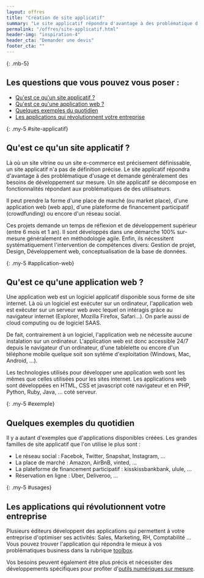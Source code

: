 ```yaml
---
layout: offres
title: "Création de site applicatif"
summary: "Le site applicatif répondra d'avantage à des problématique d'usage et demande généralement des besoins de développement sur mesure"
permalink: "/offres/site-applicatif.html"
header-img: "inspiration-4"
header_cta: "Demander une devis"
footer_cta: ""
---
```

{: .mb-5}
## Les questions que vous pouvez vous poser :
- [Qu'est ce qu'un site applicatif ?](#site-applicatif)
- [Qu'est ce qu'une application web ?](#application-web)
- [Quelques exemples du quotidien](#exemple)
- [Les applications qui révolutionnent votre entreprise](#usages)

{: .my-5 #site-applicatif}
## Qu'est ce qu'un site applicatif ?

Là où un site vitrine ou un site e-commerce est précisement définissable, un site applicatif n'a pas de définition précise. Le site applicatif répondra d'avantage à des problématique d'usage et demande généralement des besoins de développement sur mesure. Un site applicatif se décompose en fonctionnalités répondant aux problématiques de  des utilisateurs.

Il peut prendre la forme d'une place de marché (ou market place), d'une application web (web app), d'une plateforme de financement participatif (crowdfunding) ou encore d'un réseau social.

Ces projets demande un temps de réflexion et de développement supérieur (entre 6 mois et 1 an). Il sont développés dans une démarche 100% sur-mesure généralement en méthodologie agile. Enfin, ils nécessitent systématiquement l'intervention de compétences divers: Gestion de projet, Design, Développement web, conceptualisation de la base de données.

{: .my-5 #application-web}
## Qu'est ce qu'une application web ?

Une application web est un logiciel applicatif disponible sous forme de site internet. Là où un logiciel est exécuter sur un ordinateur, l'application web est exécuter sur un serveur web avec lequel on intéragis grâce au navigateur internet (Explorer, Mozilla Firefox, Safari…). On parle aussi de cloud computing ou de logiciel SAAS.

De fait, contrairement à un logiciel, l'application web ne nécessite aucune instalation sur un ordinateur. L'application web est donc accessible 24/7 depuis le navigateur d'un ordinateur, d'une tablelette ou encore d'un téléphone mobile quelque soit son sytême d'exploitation (Windows, Mac, Android, ...).

Les technologies utilisés pour développer une application web sont les mêmes que celles utilisées pour les sites internet. Les applications web sont développées en HTML, CSS et javascript coté navigateur et en PHP, Python, Ruby, Java, ... coté serveur.

{: .my-5 #exemple}
## Quelques exemples du quotidien

Il y a autant d'exemples que d'applications disponibles créées. Les grandes familles de site applicatif que l'on utilise le plus sont :

- Le réseau social : Facebok, Twitter, Snapshat, Instagram, ...
- La place de marché : Amazon, AirBnB, vinted, ...
- La plateforme de financement participatif : kisskissbankbank, ulule, ...
- Réservation en ligne : Uber, Deliveroo, ...

{: .my-5 #usages}
## Les applications qui révolutionnent votre entreprise

Plusieurs éditeurs développent des applications qui permettent à votre entreprise d'optimiser ses activités: Sales, Marketing, RH, Comptabilité ... Vous pouvez trouver l'application qui répondra le mieux à vos problématiques business dans la rubrique <a href="{{ site.url }}/toolbox.html">toolbox</a>.

Vos besoins peuvent également être plus précis et nécessiter des développements spécifiques pour profiter d'<a href="{{ site.url }}/studio.html">outils numériques sur mesure</a>.